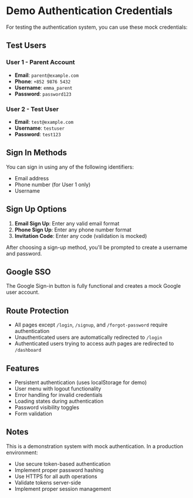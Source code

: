 # Demo Authentication Credentials

For testing the authentication system, you can use these mock credentials:

## Test Users

### User 1 - Parent Account
- **Email**: `parent@example.com`
- **Phone**: `+852 9876 5432`
- **Username**: `emma_parent`
- **Password**: `password123`

### User 2 - Test User
- **Email**: `test@example.com`
- **Username**: `testuser`
- **Password**: `test123`

## Sign In Methods

You can sign in using any of the following identifiers:
- Email address
- Phone number (for User 1 only)
- Username

## Sign Up Options

1. **Email Sign Up**: Enter any valid email format
2. **Phone Sign Up**: Enter any phone number format
3. **Invitation Code**: Enter any code (validation is mocked)

After choosing a sign-up method, you'll be prompted to create a username and password.

## Google SSO

The Google Sign-in button is fully functional and creates a mock Google user account.

## Route Protection

- All pages except `/login`, `/signup`, and `/forgot-password` require authentication
- Unauthenticated users are automatically redirected to `/login`
- Authenticated users trying to access auth pages are redirected to `/dashboard`

## Features

- Persistent authentication (uses localStorage for demo)
- User menu with logout functionality
- Error handling for invalid credentials
- Loading states during authentication
- Password visibility toggles
- Form validation

## Notes

This is a demonstration system with mock authentication. In a production environment:
- Use secure token-based authentication
- Implement proper password hashing
- Use HTTPS for all auth operations
- Validate tokens server-side
- Implement proper session management

